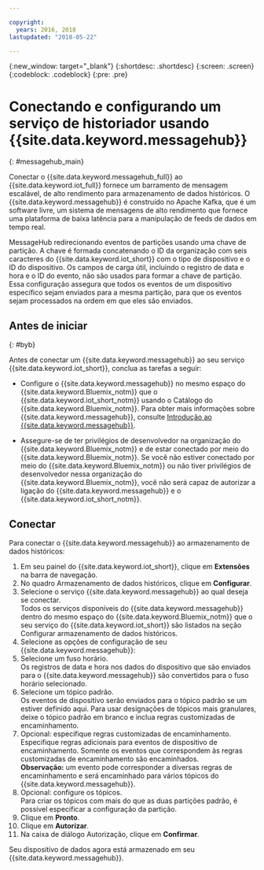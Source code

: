 ```yaml
---

copyright:
  years: 2016, 2018
lastupdated: "2018-05-22"

---
```


{:new_window: target="\_blank"}
{:shortdesc: .shortdesc}
{:screen: .screen}
{:codeblock: .codeblock}
{:pre: .pre}

# Conectando e configurando um serviço de historiador usando {{site.data.keyword.messagehub}}  
{: #messagehub_main}

Conectar o {{site.data.keyword.messagehub_full}} ao {{site.data.keyword.iot_full}} fornece um barramento de mensagem escalável, de alto rendimento para armazenamento de dados históricos. O {{site.data.keyword.messagehub}} é construído no Apache Kafka, que é um software livre, um sistema de mensagens de alto rendimento que fornece uma plataforma de baixa latência para a manipulação de feeds de dados em tempo real.

MessageHub redirecionando eventos de partições usando uma chave de partição. A chave
é formada concatenando o ID da organização com seis caracteres do {{site.data.keyword.iot_short}} com o tipo de dispositivo e o ID do dispositivo. Os campos de carga útil, incluindo o
registro de data e hora e o ID do evento, não são usados para formar a chave de partição. Essa configuração assegura que todos os eventos de um dispositivo específico sejam enviados para a
mesma partição, para que os eventos sejam processados na ordem em que eles são enviados. 

## Antes de iniciar  
{: #byb}

Antes de conectar um {{site.data.keyword.messagehub}} ao seu serviço {{site.data.keyword.iot_short}}, conclua as tarefas a seguir:

- Configure o {{site.data.keyword.messagehub}} no mesmo espaço do {{site.data.keyword.Bluemix_notm}} que o {{site.data.keyword.iot_short_notm}} usando o Catálogo do {{site.data.keyword.Bluemix_notm}}. Para obter mais informações sobre {{site.data.keyword.messagehub}}, consulte [Introdução ao {{site.data.keyword.messagehub}}](https://console.{DomainName}/docs/services/MessageHub/index.html).

- Assegure-se de ter privilégios de desenvolvedor na organização do {{site.data.keyword.Bluemix_notm}} e de estar conectado por meio do {{site.data.keyword.Bluemix_notm}}. Se você não estiver conectado por meio do {{site.data.keyword.Bluemix_notm}} ou não tiver privilégios de desenvolvedor nessa organização do {{site.data.keyword.Bluemix_notm}}, você não será capaz de
autorizar a ligação do {{site.data.keyword.messagehub}} e o {{site.data.keyword.iot_short_notm}}.


## Conectar

Para conectar o {{site.data.keyword.messagehub}} ao armazenamento de dados históricos:

1. Em seu painel do {{site.data.keyword.iot_short}}, clique em **Extensões** na barra de navegação.
2. No quadro Armazenamento de dados históricos, clique em **Configurar**.
4. Selecione o serviço {{site.data.keyword.messagehub}} ao qual deseja se conectar.  
Todos os serviços disponíveis do {{site.data.keyword.messagehub}} dentro do mesmo espaço do {{site.data.keyword.Bluemix_notm}} que o seu serviço do {{site.data.keyword.iot_short}} são
listados na seção Configurar armazenamento de dados históricos.
5. Selecione as opções de configuração de seu {{site.data.keyword.messagehub}}:
 1. Selecione um fuso horário.  
 Os registros de data e hora nos dados do dispositivo que são enviados para o {{site.data.keyword.messagehub}} são convertidos para o fuso horário selecionado.
 2. Selecione um tópico padrão.  
 Os eventos de dispositivo serão enviados para o tópico padrão se um estiver definido aqui. Para usar designações de tópicos mais granulares, deixe o tópico padrão em branco e inclua regras customizadas de encaminhamento.
 3. Opcional: especifique regras customizadas de encaminhamento.  
 Especifique regras adicionais para eventos de dispositivo de encaminhamento. Somente os eventos que correspondem às regras customizadas de encaminhamento são encaminhados.  
 **Observação:** um evento pode corresponder a diversas regras de encaminhamento e será encaminhado para vários tópicos do {{site.data.keyword.messagehub}}.
 4. Opcional: configure os tópicos.  
 Para criar os tópicos com mais do que as duas partições padrão, é possível especificar a configuração da partição.
 5. Clique em **Pronto**.
5. Clique em **Autorizar**.
6. Na caixa de diálogo Autorização, clique em **Confirmar**.

Seu dispositivo de dados agora está armazenado em seu {{site.data.keyword.messagehub}}.
